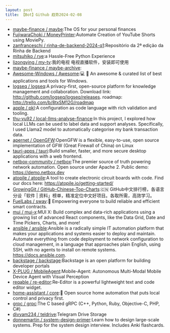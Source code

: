 ```yaml
---
layout: post
title: 【Bot】Github 趋势2024-02-08
---
```


* [maybe-finance / maybe](https://github.com/maybe-finance/maybe):The OS for your personal finances
* [FujiwaraChoki / MoneyPrinter](https://github.com/FujiwaraChoki/MoneyPrinter):Automate Creation of YouTube Shorts using MoviePy.
* [zanfranceschi / rinha-de-backend-2024-q1](https://github.com/zanfranceschi/rinha-de-backend-2024-q1):Repositório da 2ª edição da Rinha de Backend
* [mitsuhiko / rye](https://github.com/mitsuhiko/rye):a Hassle-Free Python Experience
* [lizongying / my-tv](https://github.com/lizongying/my-tv):我的电视 电视直播软件，安装即可使用
* [maybe-finance / maybe-archive](https://github.com/maybe-finance/maybe-archive):
* [Awesome-Windows / Awesome](https://github.com/Awesome-Windows/Awesome):💻 🎉 An awesome & curated list of best applications and tools for Windows.
* [logseq / logseq](https://github.com/logseq/logseq):A privacy-first, open-source platform for knowledge management and collaboration. Download link: http://github.com/logseq/logseq/releases. roadmap: http://trello.com/b/8txSM12G/roadmap
* [apple / pkl](https://github.com/apple/pkl):A configuration as code language with rich validation and tooling.
* [thu-vu92 / local-llms-analyse-finance](https://github.com/thu-vu92/local-llms-analyse-finance):In this project, I explored how local LLMs can be used to label data and support analyses. Specifically, I used Llama2 model to automatically categorise my bank transaction data.
* [apernet / OpenGFW](https://github.com/apernet/OpenGFW):OpenGFW is a flexible, easy-to-use, open source implementation of GFW (Great Firewall of China) on Linux
* [tauri-apps / tauri](https://github.com/tauri-apps/tauri):Build smaller, faster, and more secure desktop applications with a web frontend.
* [netbox-community / netbox](https://github.com/netbox-community/netbox):The premier source of truth powering network automation. Open source under Apache 2. Public demo: https://demo.netbox.dev
* [atopile / atopile](https://github.com/atopile/atopile):A tool to create electronic circuit boards with code. Find our docs here: https://atopile.io/getting-started/
* [GrowingGit / GitHub-Chinese-Top-Charts](https://github.com/GrowingGit/GitHub-Chinese-Top-Charts):🇨🇳 GitHub中文排行榜，各语言分设「软件 | 资料」榜单，精准定位中文好项目。各取所需，高效学习。
* [FuelLabs / sway](https://github.com/FuelLabs/sway):🌴 Empowering everyone to build reliable and efficient smart contracts.
* [mui / mui-x](https://github.com/mui/mui-x):MUI X: Build complex and data-rich applications using a growing list of advanced React components, like the Data Grid, Date and Time Pickers, Charts, and more!
* [ansible / ansible](https://github.com/ansible/ansible):Ansible is a radically simple IT automation platform that makes your applications and systems easier to deploy and maintain. Automate everything from code deployment to network configuration to cloud management, in a language that approaches plain English, using SSH, with no agents to install on remote systems. https://docs.ansible.com.
* [backstage / backstage](https://github.com/backstage/backstage):Backstage is an open platform for building developer portals
* [X-PLUG / MobileAgent](https://github.com/X-PLUG/MobileAgent):Mobile-Agent: Autonomous Multi-Modal Mobile Device Agent with Visual Perception
* [reqable / re-editor](https://github.com/reqable/re-editor):Re-Editor is a powerful lightweight text and code editor widget.
* [home-assistant / core](https://github.com/home-assistant/core):🏡 Open source home automation that puts local control and privacy first.
* [grpc / grpc](https://github.com/grpc/grpc):The C based gRPC (C++, Python, Ruby, Objective-C, PHP, C#)
* [divyam234 / teldrive](https://github.com/divyam234/teldrive):Telegram Drive Storage
* [donnemartin / system-design-primer](https://github.com/donnemartin/system-design-primer):Learn how to design large-scale systems. Prep for the system design interview. Includes Anki flashcards.
